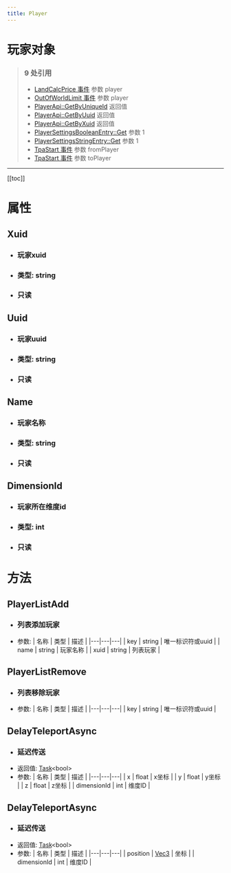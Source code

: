 ```yaml
---
title: Player
---
```


# 玩家对象

> ### 9 处引用
> - [LandCalcPrice 事件](../events/LandCalcPrice.md) 参数 player
> - [OutOfWorldLimit 事件](../events/OutOfWorldLimit.md) 参数 player
> - [PlayerApi::GetByUniqueId](../types/PlayerApi.md#getbyuniqueid) 返回值
> - [PlayerApi::GetByUuid](../types/PlayerApi.md#getbyuuid) 返回值
> - [PlayerApi::GetByXuid](../types/PlayerApi.md#getbyxuid) 返回值
> - [PlayerSettingsBooleanEntry::Get](../types/PlayerSettingsBooleanEntry.md#get) 参数 1
> - [PlayerSettingsStringEntry::Get](../types/PlayerSettingsStringEntry.md#get) 参数 1
> - [TpaStart 事件](../events/TpaStart.md) 参数 fromPlayer
> - [TpaStart 事件](../events/TpaStart.md) 参数 toPlayer
---

[[toc]]

# 属性
## Xuid
- ### 玩家xuid
- ### 类型: string
- ### 只读
## Uuid
- ### 玩家uuid
- ### 类型: string
- ### 只读
## Name
- ### 玩家名称
- ### 类型: string
- ### 只读
## DimensionId
- ### 玩家所在维度id
- ### 类型: int
- ### 只读
# 方法
## PlayerListAdd
- ### 列表添加玩家
- 参数:
    | 名称 | 类型 | 描述 |
    |---|---|---|
   | key | string | 唯一标识符或uuid |
   | name | string | 玩家名称 |
   | xuid | string | 列表玩家 |
## PlayerListRemove
- ### 列表移除玩家
- 参数:
    | 名称 | 类型 | 描述 |
    |---|---|---|
   | key | string | 唯一标识符或uuid |
## DelayTeleportAsync
- ### 延迟传送
- 返回值: [Task](../types/Task.md)&lt;bool&gt;
- 参数:
    | 名称 | 类型 | 描述 |
    |---|---|---|
   | x | float | x坐标 |
   | y | float | y坐标 |
   | z | float | z坐标 |
   | dimensionId | int | 维度ID |
## DelayTeleportAsync
- ### 延迟传送
- 返回值: [Task](../types/Task.md)&lt;bool&gt;
- 参数:
    | 名称 | 类型 | 描述 |
    |---|---|---|
   | position | [Vec3](../types/Vec3.md) | 坐标 |
   | dimensionId | int | 维度ID |